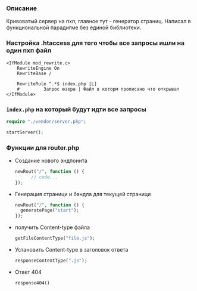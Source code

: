 ### Описание
Кривоватый сервер на пхп, главное тут - генератор страниц. Написал в функциональной парадигме без единой библиотеки.

### Настройка .htaccess для того чтобы все запросы ишли на один пхп файл
``` .htaccess
<IfModule mod_rewrite.c>
	RewriteEngine On
	RewriteBase /

	RewriteRule ^.*$ index.php [L]
	#		  Запрос юзера | Файл в которм прописано что открыват
</IfModule>
```
### `index.php` на который будут идти все запросы
```php
require "./vendor/server.php";

startServer();
```

### Функции для router.php

- Создание нового эндпоинта
  ```php
  newRout("/", function () {
		// code...
  });
  ```
- Генерация страници и бандла для текущей страници
 
  ```php
  newRout("/", function () {
 	generatePage("start");
  });
  ```
- получить Content-type файла
  ```php
  getFileContentType("file.js");
  ```
- Установить Content-type в заголовок ответа 
  ```php
  responseContentType(".js");
  ```
- Ответ 404 
  ```php
  response404()
  ```

